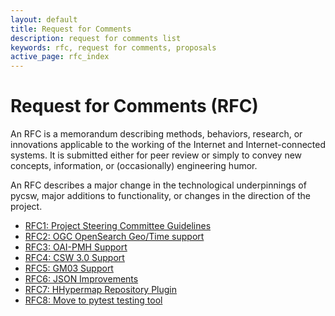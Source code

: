 ```yaml
---
layout: default
title: Request for Comments
description: request for comments list
keywords: rfc, request for comments, proposals
active_page: rfc_index
---
```



# Request for Comments (RFC)

An RFC is a memorandum describing methods, behaviors, research, or innovations applicable to the working of the Internet and Internet-connected systems. It is submitted either for peer review or simply to convey new concepts, information, or (occasionally) engineering humor.

An RFC describes a major change in the technological underpinnings of
pycsw, major additions to functionality, or changes in the direction of
the project.

* [RFC1: Project Steering Committee Guidelines](rfc-1.html)
* [RFC2: OGC OpenSearch Geo/Time support](rfc-2.html)
* [RFC3: OAI-PMH Support](rfc-3.html)
* [RFC4: CSW 3.0 Support](rfc-4.html)
* [RFC5: GM03 Support](rfc-5.html)
* [RFC6: JSON Improvements](rfc-6.html)
* [RFC7: HHypermap Repository Plugin](rfc-7.html)
* [RFC8: Move to pytest testing tool](rfc-8.html)
